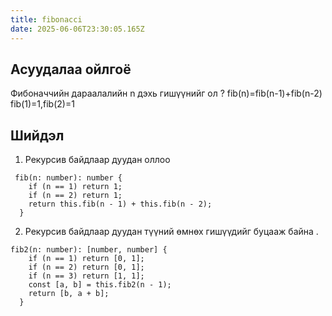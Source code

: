 ```yaml
---
title: fibonacci
date: 2025-06-06T23:30:05.165Z
---
```


## Асуудалаа ойлгоё

Фибоначчийн дараалалийн n дэхь гишүүнийг ол ?
fib(n)=fib(n-1)+fib(n-2)
fib(1)=1,fib(2)=1

## Шийдэл

1.  Рекурсив байдлаар дуудан оллоо

```
 fib(n: number): number {
    if (n == 1) return 1;
    if (n == 2) return 1;
    return this.fib(n - 1) + this.fib(n - 2);
  }
```

2. Рекурсив байдлаар дуудан түүний өмнөх гишүүдийг буцааж байна .

```
fib2(n: number): [number, number] {
    if (n == 1) return [0, 1];
    if (n == 2) return [0, 1];
    if (n == 3) return [1, 1];
    const [a, b] = this.fib2(n - 1);
    return [b, a + b];
  }
```
